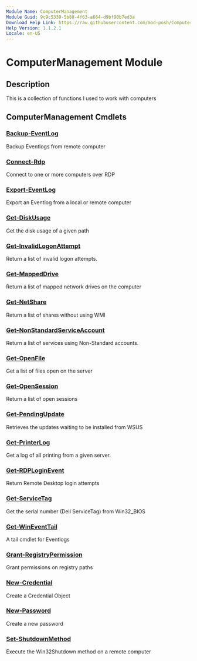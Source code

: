 ```yaml
---
Module Name: ComputerManagement
Module Guid: 9c9c5339-5b88-4f63-a664-d9bf90b7ed3a
Download Help Link: https://raw.githubusercontent.com/mod-posh/ComputerManagement/master/cabs/
Help Version: 1.1.2.1
Locale: en-US
---
```


# ComputerManagement Module
## Description
This is a collection of functions I used to work with computers

## ComputerManagement Cmdlets
### [Backup-EventLog](Backup-EventLog.md)
Backup Eventlogs from remote computer

### [Connect-Rdp](Connect-Rdp.md)
Connect to one or more computers over RDP

### [Export-EventLog](Export-EventLog.md)
Export an Eventlog from a local or remote computer

### [Get-DiskUsage](Get-DiskUsage.md)
Get the disk usage of a given path

### [Get-InvalidLogonAttempt](Get-InvalidLogonAttempt.md)
Return a list of invalid logon attempts.

### [Get-MappedDrive](Get-MappedDrive.md)
Return a list of mapped network drives on the computer

### [Get-NetShare](Get-NetShare.md)
Return a list of shares without using WMI

### [Get-NonStandardServiceAccount](Get-NonStandardServiceAccount.md)
Return a list of services using Non-Standard accounts.

### [Get-OpenFile](Get-OpenFile.md)
Get a list of files open on the server

### [Get-OpenSession](Get-OpenSession.md)
Return a list of open sessions

### [Get-PendingUpdate](Get-PendingUpdate.md)
Retrieves the updates waiting to be installed from WSUS

### [Get-PrinterLog](Get-PrinterLog.md)
Get a log of all printing from a given server.

### [Get-RDPLoginEvent](Get-RDPLoginEvent.md)
Return Remote Desktop login attempts

### [Get-ServiceTag](Get-ServiceTag.md)
Get the serial number (Dell ServiceTag) from Win32_BIOS

### [Get-WinEventTail](Get-WinEventTail.md)
A tail cmdlet for Eventlogs

### [Grant-RegistryPermission](Grant-RegistryPermission.md)
Grant permissions on registry paths

### [New-Credential](New-Credential.md)
Create a Credential Object

### [New-Password](New-Password.md)
Create a new password

### [Set-ShutdownMethod](Set-ShutdownMethod.md)
Execute the Win32Shutdown method on a remote computer

